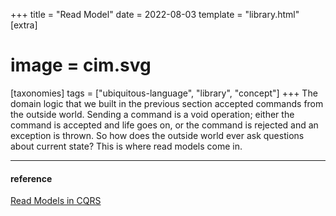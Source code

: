 +++
title = "Read Model"
date = 2022-08-03
template = "library.html"
[extra]
#  image = cim.svg
[taxonomies]
   tags = ["ubiquitous-language", "library", "concept"]
+++
The domain logic that we built in the previous section accepted commands from the outside world. Sending a command is a void operation; either the command is accepted and life goes on, or the command is rejected and an exception is thrown. So how does the outside world ever ask questions about current state? This is where read models come in.


---
#### reference

[Read Models in CQRS](https://www.cqrs.nu/tutorial/cs/03-read-models)